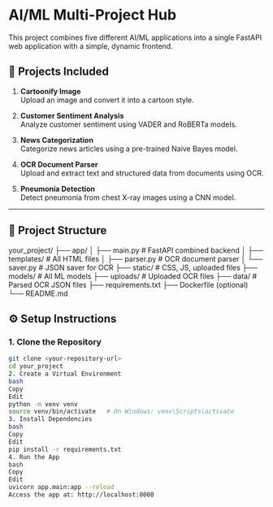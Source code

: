 # AI/ML Multi-Project Hub

This project combines five different AI/ML applications into a single FastAPI web application with a simple, dynamic frontend.

## 🚀 Projects Included
1. **Cartoonify Image**  
   Upload an image and convert it into a cartoon style.

2. **Customer Sentiment Analysis**  
   Analyze customer sentiment using VADER and RoBERTa models.

3. **News Categorization**  
   Categorize news articles using a pre-trained Naive Bayes model.

4. **OCR Document Parser**  
   Upload and extract text and structured data from documents using OCR.

5. **Pneumonia Detection**  
   Detect pneumonia from chest X-ray images using a CNN model.

---

## 📂 Project Structure
your_project/
├── app/
│ ├── main.py # FastAPI combined backend
│ ├── templates/ # All HTML files
│ ├── parser.py # OCR document parser
│ └── saver.py # JSON saver for OCR
├── static/ # CSS, JS, uploaded files
├── models/ # All ML models
├── uploads/ # Uploaded OCR files
├── data/ # Parsed OCR JSON files
├── requirements.txt
├── Dockerfile (optional)
└── README.md

## ⚙️ Setup Instructions

### 1. Clone the Repository
```bash
git clone <your-repository-url>
cd your_project
2. Create a Virtual Environment
bash
Copy
Edit
python -m venv venv
source venv/bin/activate   # On Windows: venv\Scripts\activate
3. Install Dependencies
bash
Copy
Edit
pip install -r requirements.txt
4. Run the App
bash
Copy
Edit
uvicorn app.main:app --reload
Access the app at: http://localhost:8000

